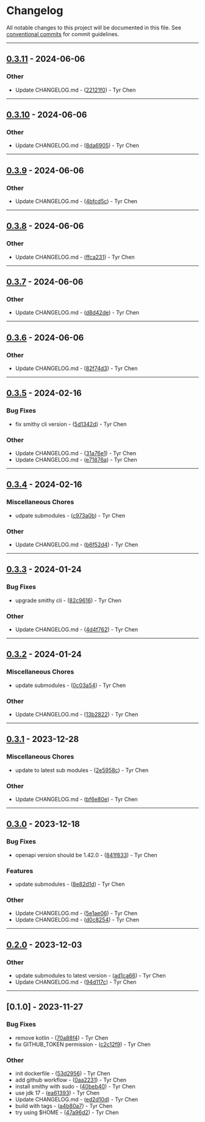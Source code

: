 # Changelog

All notable changes to this project will be documented in this file. See [conventional commits](https://www.conventionalcommits.org/) for commit guidelines.

---
## [0.3.11](https://github.com/tyrchen/smithy-docker/compare/v0.3.10..v0.3.11) - 2024-06-06

### Other

- Update CHANGELOG.md - ([22121f0](https://github.com/tyrchen/smithy-docker/commit/22121f075153900c0da20a02f9a3048afc8606b9)) - Tyr Chen

---
## [0.3.10](https://github.com/tyrchen/smithy-docker/compare/v0.3.9..v0.3.10) - 2024-06-06

### Other

- Update CHANGELOG.md - ([8da6905](https://github.com/tyrchen/smithy-docker/commit/8da690574621fa7b2bc8b8b87641ef23abd5ce28)) - Tyr Chen

---
## [0.3.9](https://github.com/tyrchen/smithy-docker/compare/v0.3.8..v0.3.9) - 2024-06-06

### Other

- Update CHANGELOG.md - ([4bfcd5c](https://github.com/tyrchen/smithy-docker/commit/4bfcd5c7e10ed5c52e8a209ad72a9b143ea907ce)) - Tyr Chen

---
## [0.3.8](https://github.com/tyrchen/smithy-docker/compare/v0.3.7..v0.3.8) - 2024-06-06

### Other

- Update CHANGELOG.md - ([ffca231](https://github.com/tyrchen/smithy-docker/commit/ffca231f2b219092529489b7da1878e252c40dd2)) - Tyr Chen

---
## [0.3.7](https://github.com/tyrchen/smithy-docker/compare/v0.3.6..v0.3.7) - 2024-06-06

### Other

- Update CHANGELOG.md - ([d8d42de](https://github.com/tyrchen/smithy-docker/commit/d8d42def85695f08df8c9543d79c5ee8b32a30b3)) - Tyr Chen

---
## [0.3.6](https://github.com/tyrchen/smithy-docker/compare/v0.3.5..v0.3.6) - 2024-06-06

### Other

- Update CHANGELOG.md - ([82f74d3](https://github.com/tyrchen/smithy-docker/commit/82f74d3de828c4ef210eed13ac5860a4b7d1e56a)) - Tyr Chen

---
## [0.3.5](https://github.com/tyrchen/smithy-docker/compare/v0.3.4..v0.3.5) - 2024-02-16

### Bug Fixes

- fix smithy cli version - ([5d1342d](https://github.com/tyrchen/smithy-docker/commit/5d1342dda8a62408908a4a40522a5e16b46c0b38)) - Tyr Chen

### Other

- Update CHANGELOG.md - ([31a76e1](https://github.com/tyrchen/smithy-docker/commit/31a76e199c45250dcdcb19d763b9f394271665fe)) - Tyr Chen
- Update CHANGELOG.md - ([e71876a](https://github.com/tyrchen/smithy-docker/commit/e71876a1fbeb8ec7cc5790b15a8e347bf8b0ab26)) - Tyr Chen

---
## [0.3.4](https://github.com/tyrchen/smithy-docker/compare/v0.3.3..v0.3.4) - 2024-02-16

### Miscellaneous Chores

- udpate submodules - ([c973a0b](https://github.com/tyrchen/smithy-docker/commit/c973a0bd24b362aa653296a19832ef751558b8fd)) - Tyr Chen

### Other

- Update CHANGELOG.md - ([b6f52d4](https://github.com/tyrchen/smithy-docker/commit/b6f52d4d7eae4fffaa6db32870e6f113aa20a152)) - Tyr Chen

---
## [0.3.3](https://github.com/tyrchen/smithy-docker/compare/v0.3.2..v0.3.3) - 2024-01-24

### Bug Fixes

- upgrade smithy cli - ([82c9616](https://github.com/tyrchen/smithy-docker/commit/82c9616bbec12a94abdc3bbf2d8e3cb568be8aea)) - Tyr Chen

### Other

- Update CHANGELOG.md - ([4d4f762](https://github.com/tyrchen/smithy-docker/commit/4d4f76231b3386dbcb2ede0dcb6958b89ba6038f)) - Tyr Chen

---
## [0.3.2](https://github.com/tyrchen/smithy-docker/compare/v0.3.1..v0.3.2) - 2024-01-24

### Miscellaneous Chores

- update submodules - ([0c03a54](https://github.com/tyrchen/smithy-docker/commit/0c03a54857e30d2a364c3a72abe4c4e326d2d506)) - Tyr Chen

### Other

- Update CHANGELOG.md - ([13b2822](https://github.com/tyrchen/smithy-docker/commit/13b2822a6b66b0018e8d58af3708006c587cf86c)) - Tyr Chen

---
## [0.3.1](https://github.com/tyrchen/smithy-docker/compare/v0.3.0..v0.3.1) - 2023-12-28

### Miscellaneous Chores

- update to latest sub modules - ([2e5958c](https://github.com/tyrchen/smithy-docker/commit/2e5958ccb654875f842e4afee4d24b0eacc96064)) - Tyr Chen

### Other

- Update CHANGELOG.md - ([bf6e80e](https://github.com/tyrchen/smithy-docker/commit/bf6e80ea20232aba862d342d98e3d672a61d44f7)) - Tyr Chen

---
## [0.3.0](https://github.com/tyrchen/smithy-docker/compare/v0.2.0..v0.3.0) - 2023-12-18

### Bug Fixes

- openapi version should be 1.42.0 - ([841f833](https://github.com/tyrchen/smithy-docker/commit/841f833bca91392c9cf1394fcf9a7c77c55c9667)) - Tyr Chen

### Features

- update submodules - ([8e82d1d](https://github.com/tyrchen/smithy-docker/commit/8e82d1dbdcf389173ccd20f06148e0a98cdf9d63)) - Tyr Chen

### Other

- Update CHANGELOG.md - ([5e1ae06](https://github.com/tyrchen/smithy-docker/commit/5e1ae0652868ca3d5be5044d22a68627bbeb7d10)) - Tyr Chen
- Update CHANGELOG.md - ([d0c8254](https://github.com/tyrchen/smithy-docker/commit/d0c82540ce713890416eb3ccf10fd0fa61bf204d)) - Tyr Chen

---
## [0.2.0](https://github.com/tyrchen/smithy-docker/compare/v0.1.0..v0.2.0) - 2023-12-03

### Other

- update submodules to latest version - ([ad1ca66](https://github.com/tyrchen/smithy-docker/commit/ad1ca66d5d85e999cf185d059813d54f5ce5d648)) - Tyr Chen
- Update CHANGELOG.md - ([94d117c](https://github.com/tyrchen/smithy-docker/commit/94d117c28811c0db5b910789cabf737b50c74bc8)) - Tyr Chen

---
## [0.1.0] - 2023-11-27

### Bug Fixes

- remove kotlin - ([70a88f4](https://github.com/tyrchen/smithy-docker/commit/70a88f4705dea3abf23c1f0ae98eaeff0003feb8)) - Tyr Chen
- fix GITHUB_TOKEN permission - ([c2c12f9](https://github.com/tyrchen/smithy-docker/commit/c2c12f9ded8c75a4998dc06488e89ab9189caaa3)) - Tyr Chen

### Other

- init dockerfile - ([53d2956](https://github.com/tyrchen/smithy-docker/commit/53d2956001e84157aa3ebfd798cabaf82846a8b0)) - Tyr Chen
- add github workflow - ([0aa2231](https://github.com/tyrchen/smithy-docker/commit/0aa2231398a18784689c15a661fe3e9020750b95)) - Tyr Chen
- install smithy with sudo - ([40beb40](https://github.com/tyrchen/smithy-docker/commit/40beb40d1e3f7eef428f629d611d3d5dd04eea33)) - Tyr Chen
- use jdk 17 - ([ea61393](https://github.com/tyrchen/smithy-docker/commit/ea61393f63373fc6da8ccb136dbe1fab08d07e52)) - Tyr Chen
- Update CHANGELOG.md - ([ed2d10d](https://github.com/tyrchen/smithy-docker/commit/ed2d10d898f4b9600cc2ffe345c489422098d459)) - Tyr Chen
- build with tags - ([a4b80a7](https://github.com/tyrchen/smithy-docker/commit/a4b80a74299d701606c7da9c84551fcb03c2812a)) - Tyr Chen
- try using $HOME - ([47a96d2](https://github.com/tyrchen/smithy-docker/commit/47a96d2b3739d3ebd03c96ff6261f6cb2d4e5222)) - Tyr Chen

<!-- generated by git-cliff -->

